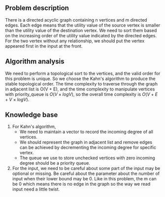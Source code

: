 ## Problem description

There is a directed acyclic graph containing n vertices and m directed edges. Each edge means that the utility value of the source vertex is smaller than the utility value of the destination vertex. We need to sort them based on the increasing order of the utility value indicated by the directed edges. For the two vertex without any relationship, we should put the vertex appeared first in the input at the front.

## Algorithm analysis

We need to perform a topological sort to the vertices, and the valid order for this problem is unique. So we choose the Kahn's algorithm to produce the stable topological order.
The time complexity to traverse through the graph in adjacent list is O(V + E), and the time complexity to manipulate vertices with priority_queue is $O(V \times logV)$, so the overall time complexity is $O(V + E + V \times logV)$.

## Knowledge base

1. For Kahn's algorithm,
   - We need to maintain a vector to record the incoming degree of all vertices.
   - We should represent the graph in adjacent list and remove edges can be achieved by decrementing the incoming degree for specific vertex.
   - The queue we use to store unchecked vertices with zero incoming degree should be a priority queue.
2. For the input, we need to be careful about some part of the input may be optional or missing. Be careful about the parameter about the number of input when their lower bound may be 0.
   Like in this problem, the m can be 0 which means there is no edge in the graph so the way we read input need a little twist.